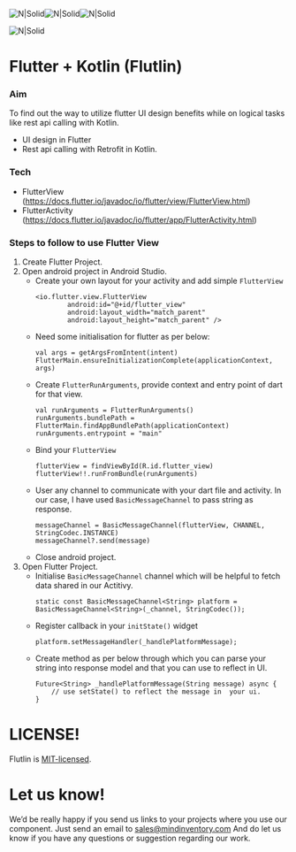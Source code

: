 ![N|Solid](flutter.png)![N|Solid](plus.png)![N|Solid](kotlin.png)

![N|Solid](sample.gif)
# Flutter + Kotlin (Flutlin)
### Aim
To find out the way to utilize flutter UI design benefits while on logical tasks like rest api calling  with Kotlin.
  - UI design in Flutter
  - Rest api calling with Retrofit in Kotlin.

### Tech
* FlutterView (https://docs.flutter.io/javadoc/io/flutter/view/FlutterView.html)
* FlutterActivity (https://docs.flutter.io/javadoc/io/flutter/app/FlutterActivity.html)

### Steps to follow to use Flutter View
1) Create Flutter Project.
2) Open android project in Android Studio.
    * Create your own layout for your activity and add simple `FlutterView` 
        ```
        <io.flutter.view.FlutterView
                android:id="@+id/flutter_view"
                android:layout_width="match_parent"
                android:layout_height="match_parent" /> 
    * Need some initialisation for flutter as per below:
        ``` 
        val args = getArgsFromIntent(intent)
        FlutterMain.ensureInitializationComplete(applicationContext, args)
    * Create `FlutterRunArguments`, provide context and entry point of dart for that view.
        ```
        val runArguments = FlutterRunArguments()
        runArguments.bundlePath = FlutterMain.findAppBundlePath(applicationContext)
        runArguments.entrypoint = "main"
    * Bind your `FlutterView`
        ```
        flutterView = findViewById(R.id.flutter_view)
        flutterView!!.runFromBundle(runArguments)
    * User any channel to communicate with your dart file and activity. In our case, I have used `BasicMessageChannel` to pass string as response.
        ```
        messageChannel = BasicMessageChannel(flutterView, CHANNEL, StringCodec.INSTANCE)
        messageChannel?.send(message)
    * Close android project.
3) Open Flutter Project.
    * Initialise `BasicMessageChannel` channel which will be helpful to fetch data shared in our Actitivy.
        ```
        static const BasicMessageChannel<String> platform =
        BasicMessageChannel<String>(_channel, StringCodec());
    * Register callback in your `initState()` widget
        ```
        platform.setMessageHandler(_handlePlatformMessage);
    * Create method as per below through which you can parse your string into response model and that you can use to reflect in UI.
        ```
        Future<String> _handlePlatformMessage(String message) async {
            // use setState() to reflect the message in  your ui.
        }

# LICENSE!

Flutlin is [MIT-licensed](/LICENSE).

# Let us know!
We’d be really happy if you send us links to your projects where you use our component. Just send an email to sales@mindinventory.com And do let us know if you have any questions or suggestion regarding our work.        
